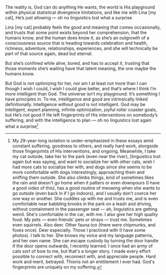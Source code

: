 The reality is, God can do anything He wants, the world is His playground within physical statistical divergence limitations, and like me with Lina [my cat], He’s just allowing — oh no linguistics lost what a surprise

Lina [my cat] probably feels the good and meaning that comes occasionally, and trusts that some point exists beyond her comprehension, that the humans know, and the human does know it, as she’s an outgrowth of a consciousness source that is heading towards celebration and health, richness, adventure, relationships, experiences, and she will technically be part of that source again, dead but eternal. 

But she’s confined while alive, bored, and has to accept it, trusting that those moments she’s waiting have that latent meaning, the one maybe the humans know.

But God is not optimizing for her, nor am I at least not more than I can though I wish I could, I wish I could give better, and that’s where I think I’m more intelligent than God. The universe isn’t my playground. It’s something I have principles in. To me, intelligence and good are intrinsically linked definitionally. Intelligence without good is not intelligent. God may be intelligent, expert planning, infinite optimization, joyful roller coaster goals, but He’s not good if He left fingerprints of His interventions on somebody’s suffering, and with the intelligence to plan — oh no linguistics lost again what a surprise[^1]

[^1]: My 29-year-long isolation is under-emphasized in these essays amid constant suffering, goodness to others, and really hard work, alongside those fingerprints of His interventions, and ongoing. Meanwhile, I take my cat outside, take her to the park (even near the river), [linguistics lost again but was saying, and want to socialize her with other cats, wish I had more cats to socialize her with, and dogs since she seems to be more comfortable with dogs interestingly, approaching them and sniffing them outside. She also climbs things, kind of sometimes likes the rain and doesn't go home when it patters or even downpours (I have a good video of this), has a good routine of meowing when she wants to go outside (even back in if I go indoors), and I usually don't coerce her one way or another. She cuddles up with me and trusts me, and is even comfortable near babbling brooks in the park on a leash and driving, without containment in the passenger seat — ah, linguistics are getting weird. She's comfortable in the car, with me. I also give her high quality food. My pets — even friends' pets or strays — trust me. Sometimes even squirrels. Also deer. Other fauna too (there were chipmunks, and foxes once). Deer especially. Those I practiced with (I have some photos). I talk to her. She knows my voice and my language patterns, and her own name. She can escape custody by turning the door handle if the door opens outwards, I recently learned. I once had an army of cats sort of bow to me, but that's a longer story. I made every effort possible to connect with, reconnect with, and appreciate people. Hard work and merit, betrayed. Thisnis not an entitlement I ever had. God's fingerprints are uniquely on my suffering.
